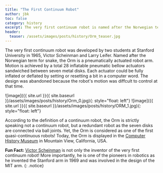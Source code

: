 ```yaml
---
title: "The First Continuum Robot"
author: jbk
toc: false
category: history
excerpt: The very first continuum robot is named after the Norwegian term for snake.
header:
  teaser: /assets/images/posts/history/Orm_teaser.jpg
---
```

The very first continuum robot was developed by two students at Stanford University in 1965, Victor Scheinman and Larry Leifer.
Named after the Norwegian term for snake, the Orm is a pneumatically actuated robot arm. 
Motion is achieved by a total 28 inflatable pneumatic bellow actuators sandwiched between seven metal disks. Each actuator  could be fully inflated or deflated by setting or resetting a bit in a computer word. The design was abandoned because the robot's motion was diffcult to control at that time. 

![image]({{ site.url }}{{ site.baseurl }}/assets/images/posts/history/Orm_0.jpg){: style="float: left"}
![image]({{ site.url }}{{ site.baseurl }}/assets/images/posts/history/ORM_1.jpg){: style="float: left"} 

According to the definition of a continuum robot, the Orm is strictly speaking not a continuum robot, but a redundant robot as the seven disks are connected via ball joints. 
Yet, the Orm is considered as one of the first quasi-continuous robots! 
Today, the Orm is displayed in the [Computer History Museum](https://www.computerhistory.org/collections/catalog/102723509) in Mountain View, California, USA. 

**Fun Fact:** [Victor Scheinman](https://en.wikipedia.org/wiki/Victor_Scheinman) is not only the inventor of the very first continuum robot! More importantly, he is one of the pioneers in robotics as he invented the Stanford arm in 1969 and was involved in the design of the MIT arm. 
{: .notice}